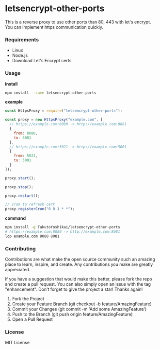 # letsencrypt-other-ports
This is a reverse proxy to use other ports than 80, 443 with let's encrypt. You can implement https communication quickly.

### Requirements
* Linux
* Node.js
* Download Let's Encrypt certs.

### Usage
**install**
```bash
npm install --save letsencrypt-other-ports
```

**example**
```javascript
const HttpsProxy = require("letsencrypt-other-ports");

const proxy = new HttpsProxy("example.com", [
  // https://example.com:8080 -> http://example.com:8081
  {
    from: 8080,
    to: 8081
  },
  // https://example.com:5021 -> http://example.com:5001
  {
    from: 5021,
    to: 5001
  }
]);

proxy.start();

proxy.stop();

proxy.restart();

// cron to refresh cert
proxy.registerCron("0 0 1 * *");
```

**command**
```bash
npm install -g TakutoYoshikai/letsencrypt-other-ports
# https://example.com:8080 -> http://example.com:8081
lop example.com 8080 8081
```

### Contributing

Contributions are what make the open source community such an amazing place to learn, inspire, and create. Any contributions you make are greatly appreciated.

If you have a suggestion that would make this better, please fork the repo and create a pull request. You can also simply open an issue with the tag "enhancement". Don't forget to give the project a star! Thanks again!

1. Fork the Project
2. Create your Feature Branch (git checkout -b feature/AmazingFeature)
3. Commit your Changes (git commit -m 'Add some AmazingFeature')
4. Push to the Branch (git push origin feature/AmazingFeature)
5. Open a Pull Request

### License
MIT License
